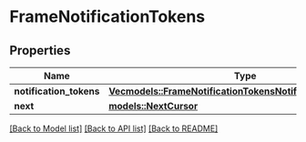 # FrameNotificationTokens

## Properties

Name | Type | Description | Notes
------------ | ------------- | ------------- | -------------
**notification_tokens** | [**Vec<models::FrameNotificationTokensNotificationTokensInner>**](FrameNotificationTokens_notification_tokens_inner.md) |  | 
**next** | [**models::NextCursor**](NextCursor.md) |  | 

[[Back to Model list]](../README.md#documentation-for-models) [[Back to API list]](../README.md#documentation-for-api-endpoints) [[Back to README]](../README.md)


